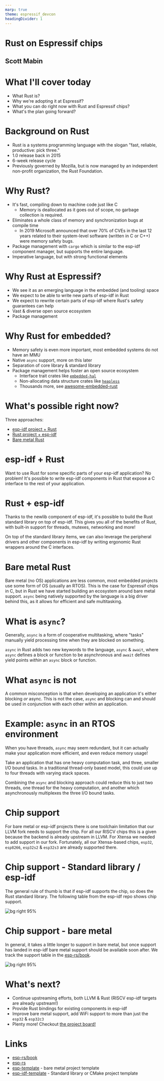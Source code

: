 ```yaml
---
marp: true
theme: espressif_devcon
headingDivider: 1
---
```

<!-- _class: lead -->
# Rust on Espressif chips
## Scott Mabin

<!-- TODO a bit about myself? -->

# What I'll cover today

- What Rust is?
- Why we're adopting it at Espressif?
- What you can do right now with Rust and Espressif chips?
- What's the plan going forward?

# Background on Rust

- Rust is a systems programming language with the slogan "fast, reliable, productive: pick three."
- 1.0 release back in 2015
- 6-week release cycle
- Previously governed by Mozilla, but is now managed by an independent non-profit organization, the Rust Foundation. 

# Why Rust?

- It's fast, compiling down to machine code just like C
  - Memory is deallocated as it goes out of scope, no garbage collection is required.
- Eliminates a whole class of memory and synchronization bugs at compile time
  - In 2019 Microsoft announced that over 70% of CVEs in the last 12 years related to their system-level software (written in C or C++) were memory safety bugs.
- Package management with `cargo` which is similar to the esp-idf component manager, but supports the entire language.
- Imperative language, but with strong functional elements

# Why Rust at Espressif?

- We see it as an emerging language in the embedded (and tooling) space
- We expect to be able to write new parts of esp-idf in Rust
- We expect to rewrite certain parts of esp-idf where Rust's safety guarantees can help
- Vast & diverse open source ecosystem
- Package management

<!-- SPEAKER NOTES
  - Mention component manager as something we've had to develop to aid users for esp-idf
 -->

# Why Rust for embedded?

- Memory safety is even more important, most embedded systems do not have an MMU
- Native `async` support, more on this later
- Separation of core library & standard library
- Package management helps foster an open source ecosystem 
  - Interface trait crates like [`embedded-hal`](https://docs.rs/embedded-hal/latest/embedded_hal/)
  - Non-allocating data structure crates like [`heapless`](https://japaric.github.io/heapless/heapless/index.html)
  - Thousands more, see [awesome-embedded-rust](https://github.com/rust-embedded/awesome-embedded-rust)

<!-- SPEAKER NOTES 
  - package management to form eco system
 -->

# What's possible right now?

Three approaches:

- [esp-idf project + Rust](https://github.com/esp-rs/esp-idf-template/blob/master/README-cmake.md)
- [Rust project + esp-idf](https://esp-rs.github.io/book/overview/using-the-standard-library.html)
- [Bare metal Rust](https://esp-rs.github.io/book/overview/bare-metal.html)

# esp-idf + Rust

Want to use Rust for some specific parts of your esp-idf application? No problem! It's possible to write esp-idf components in Rust that expose a C interface to the rest of your application.

# Rust + esp-idf

Thanks to the newlib component of esp-idf, it's possible to build the Rust standard library on top of esp-idf. This gives you all of the benefits of Rust, with built-in support for threads, mutexes, networking and more!

On top of the standard library items, we can also leverage the peripheral drivers and other components in esp-idf by writing ergonomic Rust wrappers around the C interfaces.

<!-- SPEAKER NOTES 
  - escape hatch to call any C esp-idf function
 -->

# Bare metal Rust

Bare metal (no OS) applications are less common, most embedded projects use some form of OS (usually an RTOS). This is the case for Espressif chips in C, but in Rust we have started building an ecosystem around bare metal support. `async` being natively supported by the language is a big driver behind this, as it allows for efficient and safe multitasking.

# What is `async`?

Generally, `async` is a form of cooperative multitasking, where "tasks" manually yield processing time when they are blocked on something.

`async` in Rust adds two new keywords to the language, `async` & `await`, where `async` defines a block or function to be asynchronous and `await` defines yield points _within_ an `async` block or function.

# What `async` is not

A common misconception is that when developing an application it's either blocking _or_ async. This is not the case, `async` and blocking can and should be used in conjunction with each other within an application.

# Example: `async` in an RTOS environment

When you have threads, `async` may seem redundant, but it can actually make your application more efficient, and even reduce memory usage!

Take an application that has one heavy computation task, and three, smaller I/O bound tasks. In a traditional thread-only based model, this could use up to four threads with varying stack spaces.

Combining the `async` and blocking approach could reduce this to just two threads, one thread for the heavy computation, and another which asynchronously multiplexes the three I/O bound tasks.

<!-- SPEAKER NOTES 
  - You may already find yourself doing this manually with state machines, but with `async` you don't have to write them manually!
 -->

# Chip support

For bare metal or esp-idf projects there is one toolchain limitation that our LLVM fork needs to support the chip. For all our RISCV chips this is a given because the backend is already upstream in LLVM. For Xtensa we needed to add support in our fork. Fortunately, all our Xtensa-based chips, `esp32`, `esp8266`, `esp32s2` & `esp32s3` are already supported there.

# Chip support - Standard library / esp-idf

The general rule of thumb is that if esp-idf supports the chip, so does the Rust standard library. The following table from the esp-idf repo shows chip support.

![bg right 95%](assets/1661785791.png)

# Chip support - bare metal

In general, it takes a little longer to support in bare metal, but once support has landed in esp-idf bare metal support should be available soon after. We track the support table in the [esp-rs/book](https://esp-rs.github.io/book/overview/bare-metal.html#chip-support).

![bg right 95%](assets/1661786367.png)


# What's next?

- Continue upstreaming efforts, both LLVM & Rust (RISCV esp-idf targets are already upstream!)
- Provide Rust bindings for existing components in esp-idf
- Improve bare metal support, add WiFi support to more than just the `esp32` & `esp32c3`
- Plenty more! Checkout [the project board!](https://github.com/orgs/esp-rs/projects/2)

<!-- SPEAKER NOTES
  Wrap up and summarize what we've been over
 -->

# Links

- [esp-rs/book](https://esp-rs.github.io/book/)
- [esp-rs](https://github.com/esp-rs)
- [esp-template](https://github.com/esp-rs/esp-template) - bare metal project template
- [esp-idf-template](https://github.com/esp-rs/esp-idf-template) - Standard library or CMake project template